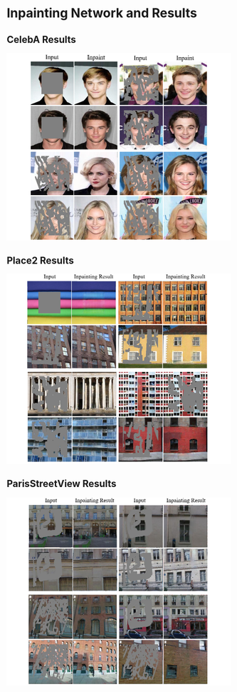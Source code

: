 # Inpainting Network and Results

## CelebA Results
![CelebA](https://github.com/yabg-shuai666/Inpainting/blob/3651e14fda692fe6f8d3e1c47cbeac8c2ef85798/CelebA.png)
## Place2 Results
![Place2](https://github.com/yabg-shuai666/Inpainting/blob/main/Place2.png)
## ParisStreetView Results
![ParisStreetView](https://github.com/yabg-shuai666/Inpainting/blob/main/ParisStreetView.png)
